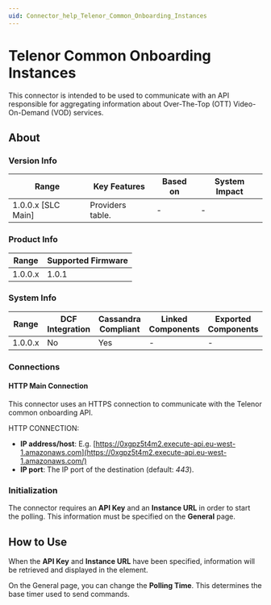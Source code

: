 ```yaml
---
uid: Connector_help_Telenor_Common_Onboarding_Instances
---
```


# Telenor Common Onboarding Instances

This connector is intended to be used to communicate with an API responsible for aggregating information about Over-The-Top (OTT) Video-On-Demand (VOD) services.

## About

### Version Info

| **Range**            | **Key Features** | **Based on** | **System Impact** |
|----------------------|------------------|--------------|-------------------|
| 1.0.0.x \[SLC Main\] | Providers table. | \-           | \-                |

### Product Info

| **Range** | **Supported Firmware** |
|-----------|------------------------|
| 1.0.0.x   | 1.0.1                  |

### System Info

| **Range** | **DCF Integration** | **Cassandra Compliant** | **Linked Components** | **Exported Components** |
|-----------|---------------------|-------------------------|-----------------------|-------------------------|
| 1.0.0.x   | No                  | Yes                     | \-                    | \-                      |

### Connections

#### HTTP Main Connection

This connector uses an HTTPS connection to communicate with the Telenor common onboarding API.

HTTP CONNECTION:

- **IP address/host**: E.g. [https://0xgpz5t4m2.execute-api.eu-west-1.amazonaws.com](https://0xgpz5t4m2.execute-api.eu-west-1.amazonaws.com/)
- **IP port**: The IP port of the destination (default: *443*).

### Initialization

The connector requires an **API Key** and an **Instance URL** in order to start the polling. This information must be specified on the **General** page.

## How to Use

When the **API Key** and **Instance URL** have been specified, information will be retrieved and displayed in the element.

On the General page, you can change the **Polling Time**. This determines the base timer used to send commands.
